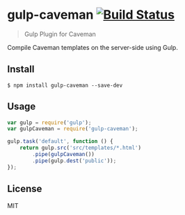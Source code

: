 # gulp-caveman [![Build Status](https://travis-ci.org/webfella/gulp-caveman.svg?branch=master)](https://travis-ci.org/webfella/gulp-caveman)

> Gulp Plugin for Caveman

Compile Caveman templates on the server-side using Gulp.

## Install

```
$ npm install gulp-caveman --save-dev
```

## Usage

```js
var gulp = require('gulp');
var gulpCaveman = require('gulp-caveman');

gulp.task('default', function () {
    return gulp.src('src/templates/*.html')
        .pipe(gulpCaveman())
        .pipe(gulp.dest('public'));
});
```

## License

MIT
